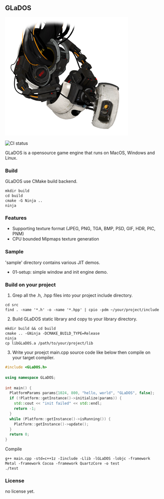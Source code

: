 ## GLaDOS

![GLaDOS](resource/400px-GLaDOS_P2.png)

![CI status](https://github.com/bodguy/GLaDOS/workflows/CMake%20Build%20project/badge.svg)

GLaDOS is a opensource game engine that runs on MacOS, Windows and Linux.

### Build

GLaDOS use CMake build backend.

```
mkdir build
cd build
cmake -G Ninja ..
ninja
```

### Features

- Supporting texture format (JPEG, PNG, TGA, BMP, PSD, GIF, HDR, PIC, PNM)
- CPU bounded Mipmaps texture generation

### Sample

'sample' directory contains various JIT demos.

- 01-setup: simple window and init engine demo.

### Build on your project

1. Grep all the .h, .hpp files into your project include directory.
```
cd src
find . -name '*.h' -o -name '*.hpp' | cpio -pdm ~/your/project/include
```

2. Build GLaDOS static library and copy to your library directory.
```
mkdir build && cd build
cmake .. -GNinja -DCMAKE_BUILD_TYPE=Release
ninja
cp libGLaDOS.a /path/to/your/project/lib
```

3. Write your proejct main.cpp source code like below then compile on your target compiler.
```c++
#include <GLaDOS.h>

using namespace GLaDOS;

int main() {
  PlatformParams params{1024, 800, "hello, world", "GLaDOS", false};
  if (!Platform::getInstance()->initialize(params)) {
    std::cout << "init failed" << std::endl;
    return -1;
  }
  while (Platform::getInstance()->isRunning()) {
    Platform::getInstance()->update();
  }
  return 0;
}
```
Compile
```
g++ main.cpp -std=c++1z -Iinclude -Llib -lGLaDOS -lobjc -framework Metal -framework Cocoa -framework QuartzCore -o test
./test
```

### License

no license yet.
